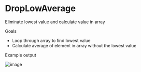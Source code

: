 # DropLowAverage
Eliminate lowest value and calculate value in array


Goals 
- Loop through array to find lowest value
- Calculate average of element in array without the lowest value


Example output

![image](https://user-images.githubusercontent.com/97081479/166210912-6db4fc4c-7222-4490-9ddb-8b452aa074d2.png)

